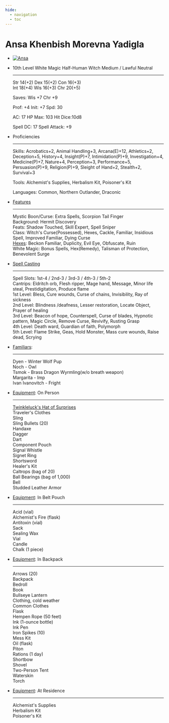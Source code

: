 ```yaml
---
hide:
  - navigation
  - toc
---
```


# Ansa Khenbish Morevna Yadigla

<div class="grid cards" markdown>

-   [![Ansa](https://half-guinea-press.github.io/zymurgical-oubliette/images/Ansa-400x400.jpg)](https://half-guinea-press.github.io/zymurgical-oubliette/images/Ansa-1024x1024.jpg)

-   10th Level White Magic Half-Human Witch
    Medium / Lawful Neutral

    ---

    Str 14(+2) Dex 15(+2) Con 16(+3)<br>
    Int 18(+4) Wis 16(+3) Chr 20(+5)

    Saves: Wis +7 Chr +9

    Prof:    +4 Init:    +7 Spd:     30

    AC:      17 HP Max:  103 Hit Dice:10d8

    Spell DC: 17 Spell Attack: +9

-   Proficiencies

    ---

    Skills: Acrobatics+2, Animal Handling+3, Arcana(E)+12, Athletics+2, Deception+5, History+4, Insight(P)+7, Intimidation(P)+9, Investigation+4, Medicine(P)+7, Nature+4, Perception+3, Performance+5, Persuasion(P)+9, Religion(P)+9, Sleight of Hand+2, Stealth+2, Survival+3

    Tools: Alchemist's Supplies, Herbalism Kit, Poisoner's Kit

    Languages: Common, Northern Outlander, Draconic

-   [Features](ansa_features)

    ---

    Mystic Boon/Curse: Extra Spells, Scorpion Tail Finger<br>
    Background: Hermit Discovery<br>
    Feats: Shadow Touched, Skill Expert, Spell Sniper<br>
    Class: Witch's Curse(Possessed), Hexes, Cackle, Familiar, Insidious Spell, Improved Familiar, Dying Curse<br>
    [Hexes](ansa_hexes): Beckon Familiar, Duplicity, Evil Eye, Obfuscate, Ruin<br>
    White Magic: Bonus Spells, Hex(Remedy), Talisman of Protection, Benevolent Surge<br>

-   [Spell Casting](ansa_spells)

    ---

    Spell Slots: 1st-4 / 2nd-3 / 3rd-3 / 4th-3 / 5th-2<br>
    Cantrips: Eldritch orb, Flesh ripper, Mage hand, Message, Minor life steal, Prestidigitation, Produce flame<br>
    1st Level: Bless, Cure wounds, Curse of chains, Invisibility, Ray of sickness<br>
    2nd Level: Blindness /deafness, Lesser restoration, Locate Object, Prayer of healing<br>
    3rd Level: Beacon of hope, Counterspell, Curse of blades, Hypnotic pattern, Magic Circle, Remove Curse, Revivify, Rusting Grasp<br>
    4th Level: Death ward, Guardian of faith, Polymorph<br>
    5th Level: Flame Strike, Geas, Hold Monster, Mass cure wounds, Raise dead, Scrying

-   [Familiars](ansa_familiars):

    ---

    Dyen - Winter Wolf Pup<br>
    Noch - Owl<br>
    Tsmok - Brass Dragon Wyrmling(w/o breath weapon)<br>
    Margarita - Imp<br>
    Ivan Ivanovitch - Fright<br>

-   [Equipment](equipment_list): On Person

    ---
    
    [Twinkleluck's Hat of Surprises](tinklelucks_hat_of_surprises)<br>
    Traveler's Clothes<br>
    Sling<br>
    Sling Bullets (20)<br>
    Handaxe<br>
    Dagger<br>
    Dart<br>
    Component Pouch<br>
    Signal Whistle<br>
    Signet Ring<br>
    Shortsword<br>
    Healer's Kit<br>
    Caltrops (bag of 20)<br>
    Ball Bearings (bag of 1,000)<br>
    Bell<br>
    Studded Leather Armor<br>

-   [Equipment](equipment_list): In Belt Pouch

    ---
    
    Acid (vial)<br>
    Alchemist's Fire (flask)<br>
    Antitoxin (vial)<br>
    Sack<br>
    Sealing Wax<br>
    Vial<br>
    Candle<br>
    Chalk (1 piece)<br>

-   [Equipment](equipment_list): In Backpack

    ---
    
    Arrows (20)<br>
    Backpack<br>
    Bedroll<br>
    Book<br>
    Bullseye Lantern<br>
    Clothing, cold weather<br>
    Common Clothes<br>
    Flask<br>
    Hempen Rope (50 feet)<br>
    Ink (1-ounce bottle)<br>
    Ink Pen<br>
    Iron Spikes (10)<br>
    Mess Kit<br>
    Oil (flask)<br>
    Piton<br>
    Rations (1 day)<br>
    Shortbow<br>
    Shovel<br>
    Two-Person Tent<br>
    Waterskin<br>
    Torch<br>

-   [Equipment](equipment_list): At Residence

    ---
    
    Alchemist's Supplies<br>
    Herbalism Kit<br>
    Poisoner's Kit<br>

</div>
